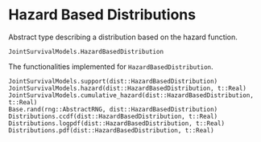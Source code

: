 # Hazard Based Distributions

Abstract type describing a distribution based on the hazard function.

```@docs
JointSurvivalModels.HazardBasedDistribution
```



The functionalities implemented for `HazardBasedDistribution`.

```@docs
JointSurvivalModels.support(dist::HazardBasedDistribution)
JointSurvivalModels.hazard(dist::HazardBasedDistribution, t::Real)
JointSurvivalModels.cumulative_hazard(dist::HazardBasedDistribution, t::Real)
Base.rand(rng::AbstractRNG, dist::HazardBasedDistribution)
Distributions.ccdf(dist::HazardBasedDistribution, t::Real)
Distributions.logpdf(dist::HazardBasedDistribution, t::Real)
Distributions.pdf(dist::HazardBasedDistribution, t::Real)
```